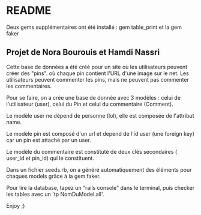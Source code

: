 # README

Deux gems supplémentaires ont été installé : gem table_print et la gem faker

## Projet de Nora Bourouis et Hamdi Nassri

Cette base de données a été créé pour un site où les utilisateurs peuvent créer des "pins". où chaque pin contient l'URL d'une image sur le net. Les utilisateurs peuvent commenter les pins, mais ne peuvent pas commenter les commentaires.

Pour se faire, on a crée une base de donnée avec 3 modèles : celui de l'utilisateur (user), celui du Pin et celui du commentaire (Comment).

Le modèle user ne dépend de personne (lol), elle est composée de l'attribut name.

Le modèle pin est composé d'un url et depend de l'id user (une foreign key) car un pin est attaché par un user.

Le modèle du commentaire est constituté de deux clés secondaires ( user_id et pin_id) qui le constituent.

Dans un fichier seeds.rb, on a généré automatiquement des éléments pour chaques models grâce à la gem faker.

Pour lire la database, tapez un "rails console" dans le terminal, puis checker les tables avec un 'tp NomDuModel.all'. 

Enjoy ;) 


